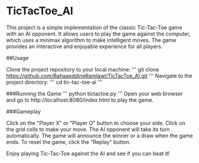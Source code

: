 # TicTacToe_AI

This project is a simple implementation of the classic Tic-Tac-Toe game with an AI opponent. 
It allows users to play the game against the computer, which uses a minimax algorithm to make intelligent moves. 
The game provides an interactive and enjoyable experience for all players.

##Usage

Clone the project repository to your local machine:
'''
git clone https://github.com/BahaaeddineRamlawi/TicTacToe_AI.git
'''
Navigate to the project directory:
'''
cd tic-tac-toe-ai
'''

###Running the Game
'''
python tictactoe.py
'''
Open your web browser and go to http://localhost:8080/index.html to play the game.

###Gameplay

Click on the "Player X" or "Player O" button to choose your side.
Click on the grid cells to make your move.
The AI opponent will take its turn automatically.
The game will announce the winner or a draw when the game ends.
To reset the game, click the "Replay" button.

Enjoy playing Tic-Tac-Toe against the AI and see if you can beat it!
